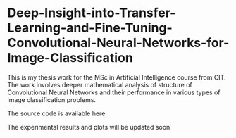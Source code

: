 # Deep-Insight-into-Transfer-Learning-and-Fine-Tuning-Convolutional-Neural-Networks-for-Image-Classification

This is my thesis work for the MSc in Artificial Intelligence course from CIT. The work involves deeper mathematical analysis of structure of Convolutional Neural Networks and their performance in various types of image classification problems.

The source code is available here

The experimental results and plots will be updated soon
